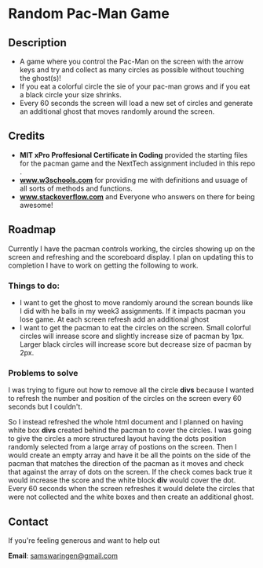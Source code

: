 # Random Pac-Man Game 
## Description 
* A game where you control the Pac-Man on the screen with the arrow keys and try and collect as many circles as possible without touching the ghost(s)!
* If you eat a colorful circle the sie of your pac-man grows and if you eat a black circle your size shrinks. 
* Every 60 seconds the screen will load a new set of circles and generate an additional ghost that moves randomly around the screen.
## Credits
* **MIT xPro Proffesional Certificate in Coding** provided the starting files for the pacman game and the NextTech assignment included in this repo .
* **www.w3schools.com** for providing me with definitions and usuage of all sorts of methods and functions.
* **www.stackoverflow.com** and Everyone who answers on there for being awesome!
## Roadmap
Currently I have the pacman controls working, the circles showing up on the screen and refreshing and the scoreboard display. I plan on updating this to completion  I have to work on getting the following to work.
### Things to do:
* I want to get the ghost to move randomly around the screan bounds like I did with he balls in my week3 assignments. If it impacts pacman you lose game. At each screen refresh add an additional ghost
* I want to get the pacman to eat the circles on the screen. Small colorful circles will inrease score and slightly increase size of pacman by 1px. Larger black circles will increase score but decrease size of pacman by 2px. 
### Problems to solve
I was trying to figure out how to remove all the circle **divs** because I wanted to refresh the number and position of the circles on the screen every 60 seconds but I couldn't.

So I instead refreshed the whole html document and I planned on having white box **divs** created behind the pacman to cover the circles. I was going to give the circles a more    structured layout having the dots position randomly selected from a large array of postions on the screen. Then I would create an empty array and have it be all the points on     the side of the pacman that matches the direction of the pacman as it moves and check that against the array of dots on the screen. If the check comes back true it would         increase the score and the white block **div** would cover the dot. Every 60 seconds when the screen refreshes it would delete the circles that were not collected and the white    boxes and then create an additional ghost.
## Contact
If you're feeling generous and want to help out

**Email**: samswaringen@gmail.com
